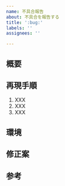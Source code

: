 ```yaml
---
name: 不具合報告
about: 不具合を報告する
title: ':bug:'
labels: ''
assignees: ''

---
```


## 概要

## 再現手順

1. XXX
2. XXX
3. XXX

## 環境

## 修正案

## 参考

